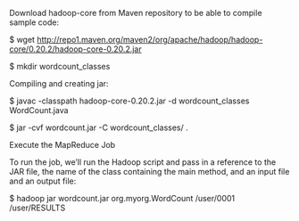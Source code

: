 Download hadoop-core from Maven repository to be able to compile sample code:

$ wget http://repo1.maven.org/maven2/org/apache/hadoop/hadoop-core/0.20.2/hadoop-core-0.20.2.jar

$ mkdir wordcount_classes

Compiling and creating jar:

$ javac -classpath hadoop-core-0.20.2.jar -d wordcount_classes WordCount.java

$ jar -cvf wordcount.jar -C wordcount_classes/ .

Execute the MapReduce Job

To run the job, we’ll run the Hadoop script and pass in a reference to the JAR file, the name of the class containing the main method, and an input file and an output file:

$ hadoop  jar wordcount.jar org.myorg.WordCount /user/0001 /user/RESULTS
